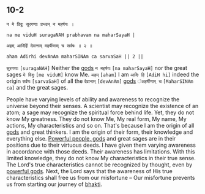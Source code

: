 ## 10-2


```shloka-sa
न मे विदुः सुरगणाः प्रभवम् न महर्षयः ।
```
```shloka-sa-hk
na me viduH suragaNAH prabhavam na maharSayaH |
```
```shloka-sa
अहम् आदिर्हि देवानाम् महर्षीणाम् च सर्वषः ॥ २ ॥
```
```shloka-sa-hk
aham Adirhi devAnAm maharSINAm ca sarvaSaH || 2 ||
```

`सुरगणाः` `[suragaNAH]` Neither the [gods](gods_and_other_powers) `न महर्षयः` `[na maharSayaH]` nor the great sages `मे विदुः` `[me viduH]` know Me. `अहम्` `[aham]` I am `आदिः हि` `[AdiH hi]` indeed the origin `सर्वषः` `[sarvaSaH]` of all the `देवानाम्` `[devAnAm]` [gods](gods_and_other_powers) `ंअहर्षीणाम् च` `[MaharSINAm ca]` and the great sages.



People have varying levels of ability and awareness to recognize the universe beyond their senses. A scientist may recognize the existence of an atom; a sage may recognize the spiritual force behind life. Yet, they do not know My greatness. They do not know Me, My real form, My name, My actions, My characteristics and so on. 
That's because I am the origin of all [gods](gods_and_other_powers) and great thinkers. I am the origin of their form, their knowledge and everything else. [Powerful people, gods](gods_and_other_powers) and great sages are in their positions due to their virtuous deeds. I have given them varying awareness in accordance with those deeds. 
Their awareness has limitations. With this limited knowledge, they do not know My characteristics in their true sense. 
The Lord's true characteristics cannot be recognized by thought, even by [powerful gods](gods_and_other_powers).
Next, the Lord says that the awareness of His true characteristics shall free us from our misfortune – Our misfortune prevents us from starting our journey of [bhakti](bhakti_a_defn).

